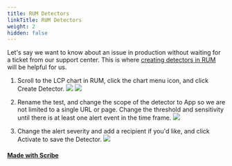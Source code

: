 ```yaml
---
title: RUM Detectors
linkTitle: RUM Detectors
weight: 2
hidden: false
---
```


Let's say we want to know about an issue in production without waiting for a ticket from our support center. This is where [creating detectors in RUM](https://docs.splunk.com/observability/en/rum/rum-alerts.html) will be helpful for us.


1. Scroll to the LCP chart in RUM, click the chart menu icon, and click Create Detector.
![](https://ajeuwbhvhr.cloudimg.io/colony-recorder.s3.amazonaws.com/files/2024-02-16/4e83e000-969f-4e5f-8034-d7d7a606a48b/ascreenshot.jpeg?tl_px=115,569&br_px=1835,1530&force_format=png&width=1120.0&wat=1&wat_opacity=0.7&wat_gravity=northwest&wat_url=https://colony-recorder.s3.us-west-1.amazonaws.com/images/watermarks/FB923C_standard.png&wat_pad=524,276)
![](https://ajeuwbhvhr.cloudimg.io/colony-recorder.s3.amazonaws.com/files/2024-02-16/0f8e3c7f-9b8a-4603-9a78-f3112550d82e/ascreenshot.jpeg?tl_px=5,575&br_px=1724,1536&force_format=png&width=1120.0&wat=1&wat_opacity=0.7&wat_gravity=northwest&wat_url=https://colony-recorder.s3.us-west-1.amazonaws.com/images/watermarks/FB923C_standard.png&wat_pad=524,276)

1. Rename the test, and change the scope of the detector to App so we are not limited to a single URL or page. Change the threshold and sensitivity until there is at least one alert event in the time frame.
![](https://ajeuwbhvhr.cloudimg.io/colony-recorder.s3.amazonaws.com/files/2024-02-16/d3acb0d8-2d37-4efb-ab00-291fd80c6f74/ascreenshot.jpeg?tl_px=0,284&br_px=1719,1245&force_format=png&width=1120.0&wat=1&wat_opacity=0.7&wat_gravity=northwest&wat_url=https://colony-recorder.s3.us-west-1.amazonaws.com/images/watermarks/FB923C_standard.png&wat_pad=427,277)

1. Change the alert severity and add a recipient if you'd like, and click Activate to save the Detector.
![](https://ajeuwbhvhr.cloudimg.io/colony-recorder.s3.amazonaws.com/files/2024-02-16/ea3895cc-f7fb-419a-aed6-d3a944b0131a/ascreenshot.jpeg?tl_px=0,838&br_px=1719,1799&force_format=png&width=1120.0&wat=1&wat_opacity=0.7&wat_gravity=northwest&wat_url=https://colony-recorder.s3.us-west-1.amazonaws.com/images/watermarks/FB923C_standard.png&wat_pad=140,464)
#### [Made with Scribe](https://scribehow.com/shared/RUM_detector__wa0x0tahTjqJNI6Ye1FI0w)






